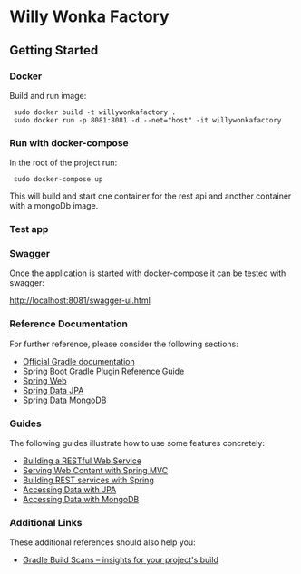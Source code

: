 # Willy Wonka Factory

## Getting Started


### Docker

Build and run image:  

```
 sudo docker build -t willywonkafactory .  
 sudo docker run -p 8081:8081 -d --net="host" -it willywonkafactory
```

### Run with docker-compose

In the root of the project run:

```
 sudo docker-compose up 
```

This will build and start one container for the rest api and another container with a mongoDb image.


### Test app




### Swagger

Once the application is started with docker-compose it can be tested with swagger:

[http://localhost:8081/swagger-ui.html](http://localhost:8081/swagger-ui.html)


### Reference Documentation
For further reference, please consider the following sections:

* [Official Gradle documentation](https://docs.gradle.org)
* [Spring Boot Gradle Plugin Reference Guide](https://docs.spring.io/spring-boot/docs/2.2.4.RELEASE/gradle-plugin/reference/html/)
* [Spring Web](https://docs.spring.io/spring-boot/docs/2.2.4.RELEASE/reference/htmlsingle/#boot-features-developing-web-applications)
* [Spring Data JPA](https://docs.spring.io/spring-boot/docs/2.2.4.RELEASE/reference/htmlsingle/#boot-features-jpa-and-spring-data)
* [Spring Data MongoDB](https://docs.spring.io/spring-boot/docs/2.2.4.RELEASE/reference/htmlsingle/#boot-features-mongodb)


### Guides
The following guides illustrate how to use some features concretely:

* [Building a RESTful Web Service](https://spring.io/guides/gs/rest-service/)
* [Serving Web Content with Spring MVC](https://spring.io/guides/gs/serving-web-content/)
* [Building REST services with Spring](https://spring.io/guides/tutorials/bookmarks/)
* [Accessing Data with JPA](https://spring.io/guides/gs/accessing-data-jpa/)
* [Accessing Data with MongoDB](https://spring.io/guides/gs/accessing-data-mongodb/)

### Additional Links
These additional references should also help you:

* [Gradle Build Scans – insights for your project's build](https://scans.gradle.com#gradle)